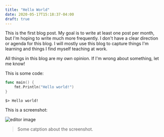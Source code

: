 ```yaml
---
title: "Hello World"
date: 2020-05-17T15:18:37-04:00
draft: true
---
```


This is the first blog post. My goal is to write at least one post per month, but I'm hoping to write much more
frequently. I don't have a clear direction or agenda for this blog. I will mostly use this blog to capture things I'm
learning and things I find myself teaching at work.

All things in this blog are my own opinion. If I'm wrong about something, let me know!

This is some code:

```go
func main() {
    fmt.Println("Hello world!")
}
```

```shell
$> Hello world!
```

This is a screenshot:

![editor image](/hello-world/editor.png)

> Some catption about the screenshot.
